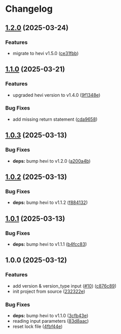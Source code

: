 # Changelog

## [1.2.0](https://github.com/tada5hi/hevi-action/compare/v1.1.0...v1.2.0) (2025-03-24)


### Features

* migrate to hevi v1.5.0 ([ce31fbb](https://github.com/tada5hi/hevi-action/commit/ce31fbb390248caf3a1e4586ea14e7b62aece700))

## [1.1.0](https://github.com/tada5hi/hevi-action/compare/v1.0.3...v1.1.0) (2025-03-21)


### Features

* upgraded hevi version to v1.4.0 ([9f1348e](https://github.com/tada5hi/hevi-action/commit/9f1348eb828c594d26723d87ecdb6feb7a513610))


### Bug Fixes

* add missing return statement ([cda9658](https://github.com/tada5hi/hevi-action/commit/cda965820be643ff6caa314f382903d136035667))

## [1.0.3](https://github.com/tada5hi/hevi-action/compare/v1.0.2...v1.0.3) (2025-03-13)


### Bug Fixes

* **deps:** bump hevi to v1.2.0 ([a200a4b](https://github.com/tada5hi/hevi-action/commit/a200a4b836a76737281ce26b85fcada2568e1606))

## [1.0.2](https://github.com/tada5hi/hevi-action/compare/v1.0.1...v1.0.2) (2025-03-13)


### Bug Fixes

* **deps:** bump hevi to v1.1.2 ([f884132](https://github.com/tada5hi/hevi-action/commit/f884132c085b5971071e906cc73a339d091be1fe))

## [1.0.1](https://github.com/tada5hi/hevi-action/compare/v1.0.0...v1.0.1) (2025-03-13)


### Bug Fixes

* **deps:** bump hevi to v1.1.1 ([b4fcc83](https://github.com/tada5hi/hevi-action/commit/b4fcc83b5e9d23afcdd59a35773aac122844d666))

## 1.0.0 (2025-03-12)


### Features

* add version & version_type input ([#10](https://github.com/tada5hi/hevi-action/issues/10)) ([c876c89](https://github.com/tada5hi/hevi-action/commit/c876c891814f5cbd281feaf3dace7adbe1ebf23f))
* init project from source ([232322e](https://github.com/tada5hi/hevi-action/commit/232322e451a84bfb356b23d565c319c74d214a9a))


### Bug Fixes

* **deps:** bump hevi to v1.1.0 ([3cfb43e](https://github.com/tada5hi/hevi-action/commit/3cfb43ef294392464b69359b60a0f03e02cccc87))
* reading input parameters ([83d8aac](https://github.com/tada5hi/hevi-action/commit/83d8aac0503fcddc73520f3a8084322aa332b90d))
* reset lock file ([4fbf44e](https://github.com/tada5hi/hevi-action/commit/4fbf44e97e18b6e25dad2c16198b47e459197288))
